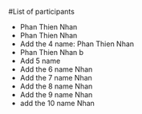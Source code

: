 #List of participants

- Phan Thien Nhan
- Phan Thien Nhan
- Add the 4 name: Phan Thien Nhan
- Phan Thien Nhan b
- Add 5 name
- Add the 6 name Nhan
- Add the 7 name Nhan
- Add the 8 name Nhan
- Add the 9 name Nhan
- add the 10 name Nhan

